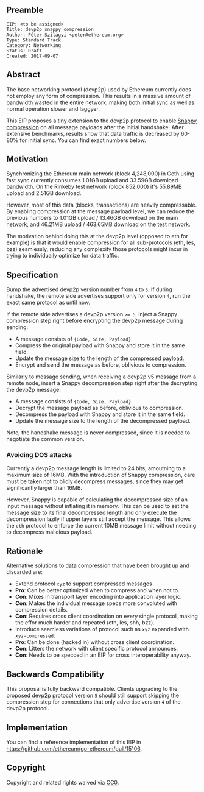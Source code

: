 ## Preamble

    EIP: <to be assigned>
    Title: devp2p snappy compression
    Author: Péter Szilágyi <peter@ethereum.org>
    Type: Standard Track
    Category: Networking
    Status: Draft
    Created: 2017-09-07

## Abstract
The base networking protocol (devp2p) used by Ethereum currently does not employ any form of compression. This results in a massive amount of bandwidth wasted in the entire network, making both initial sync as well as normal operation slower and laggyer.

This EIP proposes a tiny extension to the devp2p protocol to enable [Snappy compression](https://en.wikipedia.org/wiki/Snappy_(compression)) on all message payloads after the initial handshake. After extensive benchmarks, results show that data traffic is decreased by 60-80% for initial sync. You can find exact numbers below.

## Motivation
Synchronizing the Ethereum main network (block 4,248,000) in Geth using fast sync currently consumes 1.01GB upload and 33.59GB download bandwidth. On the Rinkeby test network (block 852,000) it's 55.89MB upload and 2.51GB download.

However, most of this data (blocks, transactions) are heavily compressable. By enabling compression at the message payload level, we can reduce the previous numbers to 1.01GB upload / 13.46GB download on the main network, and 46.21MB upload / 463.65MB download on the test network.

The motivation behind doing this at the devp2p level (opposed to eth for example) is that it would enable compression for all sub-protocols (eth, les, bzz) seamlessly, reducing any complexity those protocols might incur in trying to individually optimize for data traffic.

## Specification
Bump the advertised devp2p version number from `4` to `5`. If during handshake, the remote side advertises support only for version `4`, run the exact same protocol as until now.

If the remote side advertises a devp2p version `>= 5`, inject a Snappy compression step right before encrypting the devp2p message during sending:

 * A message consists of `{Code, Size, Payload}`
  * Compress the original payload with Snappy and store it in the same field.
  * Update the message size to the length of the compressed payload.
  * Encrypt and send the message as before, oblivious to compression.

Similarly to message sending, when receiving a devp2p v5 message from a remote node, insert a Snappy decompression step right after the decrypting the devp2p message:

* A message consists of `{Code, Size, Payload}`
 * Decrypt the message payload as before, oblivious to compression.
 * Decompress the payload with Snappy and store it in the same field.
 * Update the message size to the length of the decompressed payload.

Note, the handshake message is never compressed, since it is needed to negotiate the common version.

### Avoiding DOS attacks

Currently a devp2p message length is limited to 24 bits, amoutning to a maximum size of 16MB. With the introduction of Snappy compression, care must be taken not to blidly decompress messages, since they may get significantly larger than 16MB.

However, Snappy is capable of calculating the decompressed size of an input message without inflating it in memory. This can be used to set the message size to its final decompressed length and only execute the decompression lazily if upper layers still accept the message. This allows the `eth` protocol to enforce the current 10MB message limit without needing to decompress malicious payload.

## Rationale
Alternative solutions to data compression that have been brought up and discarded are:

 * Extend protocol `xyz` to support compressed messages
  * **Pro**: Can be better optimized when to compress and when not to.
  * **Con**: Mixes in transport layer encoding into application layer logic.
  * **Con**: Makes the individual message specs more convoluted with compression details.
  * **Con**: Requires cross client coordination on every single protocol, making the effor much harder and repeated (eth, les, shh, bzz).
 * Introduce seamless variations of protocol such as `xyz` expanded with `xyz-compressed`:
  * **Pro**: Can be done (hacked in) without cross client coordination.
  * **Con**: Litters the network with client specific protocol announces.
  * **Con**: Needs to be specced in an EIP for cross interoperability anyway.

## Backwards Compatibility
This proposal is fully backward compatible. Clients upgrading to the proposed devp2p protocol version `5` should still support skipping the compression step for connections that only advertise version `4` of the devp2p protocol.

## Implementation
You can find a reference implementation of this EIP in https://github.com/ethereum/go-ethereum/pull/15106.

## Copyright
Copyright and related rights waived via [CC0](https://creativecommons.org/publicdomain/zero/1.0/).
